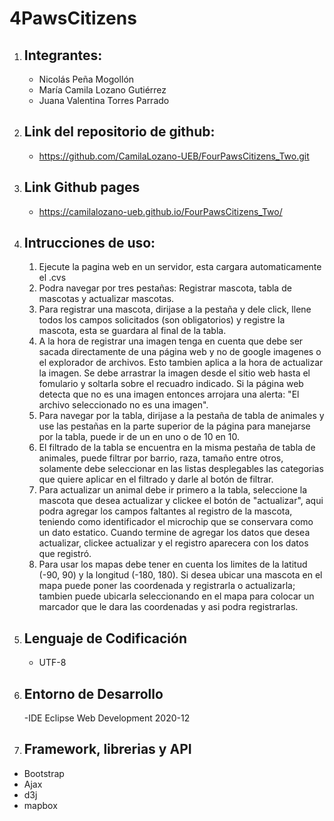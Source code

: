 # 4PawsCitizens

1. Integrantes:
	-
	- Nicolás Peña Mogollón
	- María Camila Lozano Gutiérrez
	- Juana Valentina Torres Parrado

2. Link del repositorio de github:
	-
	- https://github.com/CamilaLozano-UEB/FourPawsCitizens_Two.git
	
3. Link Github pages
	-
	- https://camilalozano-ueb.github.io/FourPawsCitizens_Two/

4. Intrucciones de uso:
	-
	1. Ejecute la pagina web en un servidor, esta cargara automaticamente el .cvs
	2. Podra navegar por tres pestañas: Registrar mascota, tabla de mascotas y actualizar mascotas.
	3. Para registrar una mascota, dirijase a la pestaña y dele click, llene todos los campos solicitados (son obligatorios) y registre la mascota, esta se guardara al final de la tabla.
	4. A la hora de registrar una imagen tenga en cuenta que debe ser sacada directamente de una página web y no de google imagenes o el explorador de archivos. Esto tambien aplica a la hora de actualizar la imagen. Se debe arrastrar la imagen desde el sitio web hasta el fomulario y soltarla sobre el recuadro indicado. Si la página web detecta que no es una imagen entonces arrojara una alerta: "El archivo seleccionado no es una imagen".
	5. Para navegar por la tabla, dirijase a la pestaña de tabla de animales y use las pestañas en la parte superior de la página para manejarse por la tabla, puede ir de un en uno o de 10 en 10. 
	6. El filtrado de la tabla se encuentra en la misma pestaña de tabla de animales, puede filtrar por barrio, raza, tamaño entre otros, solamente debe seleccionar en las listas desplegables las categorias que quiere aplicar en el filtrado y darle al botón de filtrar.
	7. Para actualizar un animal debe ir primero a la tabla, seleccione la mascota que desea actualizar y clickee el botón de "actualizar", aqui podra agregar los campos faltantes al registro de la mascota, teniendo como identificador el microchip que se conservara como un dato estatico. Cuando termine de agregar los datos que desea actualizar, clickee actualizar y el registro aparecera con los datos que registró.
	8. Para usar los mapas debe tener en cuenta los limites de la latitud (-90, 90) y la longitud (-180, 180). Si desea ubicar una mascota en el mapa puede poner las coordenada y registrarla o actualizarla; tambien puede ubicarla seleccionando en el mapa para colocar un marcador que le dara las coordenadas y asi podra registrarlas.

5. Lenguaje de Codificación
	-
	- UTF-8	

6. Entorno de Desarrollo
	-
	-IDE Eclipse Web Development 2020-12	
  
7. Framework, librerias y API
	-
  - Bootstrap
  - Ajax
  - d3j 
  - mapbox

